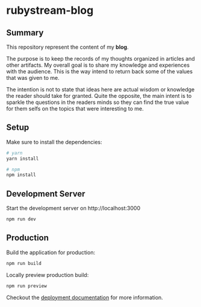 # rubystream-blog

## Summary

This repository represent the content of my **blog**.

The purpose is to keep the records of my thoughts organized in articles and other artifacts. My overall goal is to share my knowledge and experiences with the audience. This is the way intend to return back some of the values that was given to me.

The intention is not to state that ideas here are actual wisdom or knowledge the reader should take for granted. Quite the opposite, the main intent is to sparkle the questions in the readers minds so they can find the true value for them selfs on the topics that were interesting to me.

## Setup

Make sure to install the dependencies:

```bash
# yarn
yarn install

# npm
npm install
```

## Development Server

Start the development server on http://localhost:3000

```bash
npm run dev
```

## Production

Build the application for production:

```bash
npm run build
```

Locally preview production build:

```bash
npm run preview
```

Checkout the [deployment documentation](https://v3.nuxtjs.org/guide/deploy/presets) for more information.
